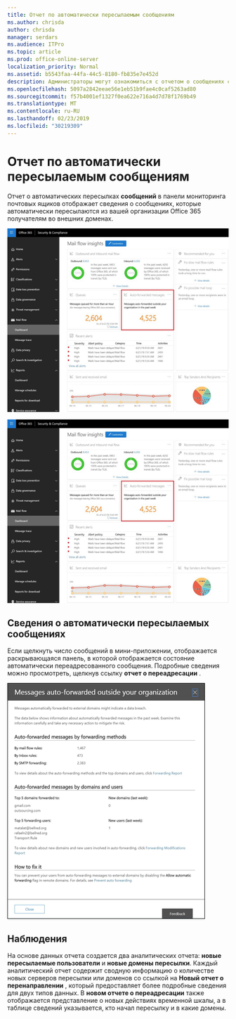 ```yaml
---
title: Отчет по автоматически пересылаемым сообщениям
ms.author: chrisda
author: chrisda
manager: serdars
ms.audience: ITPro
ms.topic: article
ms.prod: office-online-server
localization_priority: Normal
ms.assetid: b5543faa-44fa-44c5-8180-fb835e7e452d
description: Администраторы могут ознакомиться с отчетом о сообщениях с автоматическим пересылкой в панели мониторинга "Направление почты" в центре безопасности Office 365 Security _Амп_.
ms.openlocfilehash: 5097a2842eeae56e1eb51b9fae4c0caf5263ad80
ms.sourcegitcommit: f57b4001ef1327f0ea622e716a4d7d78f1769b49
ms.translationtype: MT
ms.contentlocale: ru-RU
ms.lasthandoff: 02/23/2019
ms.locfileid: "30219309"
---
```

# <a name="auto-forwarded-messages-report"></a>Отчет по автоматически пересылаемым сообщениям

Отчет о автоматических пересылках **сообщений** в панели мониторинга почтовых ящиков отображает сведения о сообщениях, которые автоматически пересылаются из вашей организации Office 365 получателям во внешних доменах.

![x](media/8bc2600b-71c3-4b37-b4d0-9435fe0cfc8d.png)

![Отчет по автоматическим переадресованным сообщениям в панели мониторинга "Направление почты" в центре безопасности Office 365 _Амп_ соответствие требованиям](media/8bc2600b-71c3-4b37-b4d0-9435fe0cfc8d.png)

## <a name="auto-forwarded-messages-details"></a>Сведения о автоматически пересылаемых сообщениях

Если щелкнуть число сообщений в мини-приложении, отображается раскрывающаяся панель, в которой отображается состояние автоматически переадресованного сообщения. Подробные сведения можно просмотреть, щелкнув ссылку **отчет о переадресации** .

![Всплывающее меню сведений для отчета о автоматически пересылаемых сообщениях в центре безопасности Office 365 _Амп_ соответствие требованиям](media/87d0fb1e-d2ef-4901-b17c-ec32d23a539e.png)

## <a name="insights"></a>Наблюдения

На основе данных отчета создается два аналитических отчета: **новые пересылаемые пользователи** и **новые домены пересылки**. Каждый аналитический отчет содержит сводную информацию о количестве новых серверов пересылки или доменов со ссылкой на **Новый отчет о перенаправлении** , который предоставляет более подробные сведения для двух типов данных. В **новом отчете о переадресации** также отображается представление о новых действиях временной шкалы, а в таблице сведений указывается, кто начал пересылку и в какие домены.
